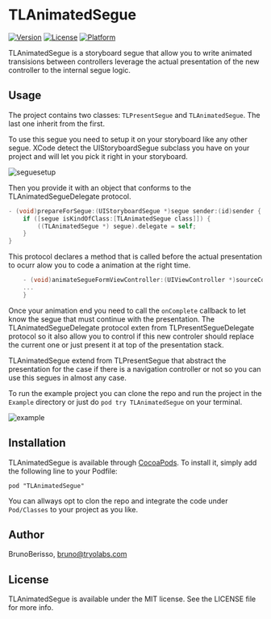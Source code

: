# TLAnimatedSegue
[![Version](https://img.shields.io/cocoapods/v/TLAnimatedSegue.svg?style=flat)](http://cocoadocs.org/docsets/TLAnimatedSegue)
[![License](https://img.shields.io/cocoapods/l/TLAnimatedSegue.svg?style=flat)](http://cocoadocs.org/docsets/TLAnimatedSegue)
[![Platform](https://img.shields.io/cocoapods/p/TLAnimatedSegue.svg?style=flat)](http://cocoadocs.org/docsets/TLAnimatedSegue)

TLAnimatedSegue is a storyboard segue that allow you to write animated transisions between controllers leverage the actual presentation of the new controller to the internal segue logic.

## Usage

The project contains two classes: `TLPresentSegue` and `TLAnimatedSegue`. The last one inherit from the first.

To use this segue you need to setup it on your storyboard like any other segue. XCode detect the UIStoryboardSegue subclass you have on your project and will let you pick it right in your storyboard.

![seguesetup](http://zippy.gfycat.com/SparseSpotlessBubblefish.gif)

Then you provide it with an object that conforms to the TLAnimatedSegueDelegate protocol.

```objective-c
- (void)prepareForSegue:(UIStoryboardSegue *)segue sender:(id)sender {
    if ([segue isKindOfClass:[TLAnimatedSegue class]]) {
        ((TLAnimatedSegue *) segue).delegate = self;
    }
}
```

This protocol declares a method that is called before the actual presentation to ocurr alow you to code a animation at the right time.

```objective-c
    - (void)animateSegueFormViewController:(UIViewController *)sourceController toViewController:(UIViewController *)destinationController onComplete:(void (^)(void))onComplente {
    ...
    }
```

Once your animation end you need to call the `onComplete` callback to let know the segue that must continue with the presentation. The TLAnimatedSegueDelegate protocol exten from TLPresentSegueDelegate protocol so it also allow you to control if this new controler should replace the current one or just present it at top of the presentation stack.

TLAnimatedSegue extend from TLPresentSegue that abstract the presentation for the case if there is a navigation controller or not so you can use this segues in almost any case.

To run the example project you can clone the repo and run the project in the `Example` directory or just do `pod try TLAnimatedSegue` on your terminal.

![example](http://zippy.gfycat.com/SpicyTotalGoitered.gif)

## Installation

TLAnimatedSegue is available through [CocoaPods](http://cocoapods.org). To install
it, simply add the following line to your Podfile:

    pod "TLAnimatedSegue"

You can allways opt to clon the repo and integrate the code under `Pod/Classes` to your project as you like.

## Author

BrunoBerisso, bruno@tryolabs.com

## License

TLAnimatedSegue is available under the MIT license. See the LICENSE file for more info.

